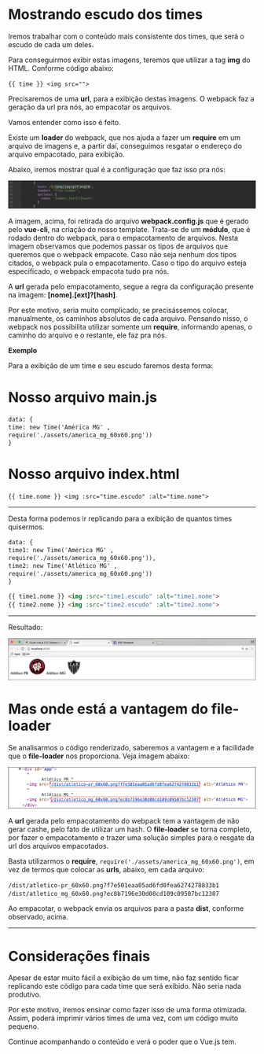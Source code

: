 # Mostrando escudo dos times

Iremos trabalhar com o conteúdo mais consistente dos times, que será o escudo de cada um deles.

Para conseguirmos exibir estas imagens, teremos que utilizar a tag **img** do HTML. Conforme código abaixo:

`{{ time }} <img src="">`

Precisaremos de uma **url**, para a exibição destas imagens. 
O webpack faz a geração da url pra nós, ao empacotar os arquivos. 

Vamos entender como isso é feito.

Existe um **loader** do webpack, que nos ajuda a fazer um **require** em um arquivo de imagens e, a partir daí, conseguimos resgatar o endereço do arquivo empacotado,  para exibição.

Abaixo, iremos mostrar qual é a configuração que faz isso pra nós:

![Vue webpack file-loader](./images/vue-webpack-file-loader.png "Vue webpack file-loader")

A imagem, acima, foi retirada do arquivo **webpack.config.js** que é gerado pelo **vue-cli**, na criação do nosso template. Trata-se de um **módulo**, que é rodado dentro do webpack, para o empacotamento de arquivos. 
Nesta imagem observamos que podemos passar os tipos de arquivos que queremos que o webpack empacote. 
Caso não seja nenhum dos tipos citados, o webpack pula o empacotamento. Caso o tipo do arquivo esteja especificado, o webpack empacota tudo pra nós.

A **url** gerada pelo empacotamento, segue a regra da configuração presente na imagem: **[nome].[ext]?[hash]**.

Por este motivo, seria muito complicado, se precisássemos colocar, manualmente, os caminhos absolutos de cada arquivo. Pensando nisso, o webpack nos possibilita utilizar somente um **require**, informando apenas, o caminho do arquivo e o restante, ele faz pra nós.

**Exemplo**

Para a exibição de um time e seu escudo faremos desta forma:

# Nosso arquivo main.js

```
data: {
time: new Time('América MG' , require('./assets/america_mg_60x60.png'))
}
```
# Nosso arquivo index.html

`{{ time.nome }} <img :src="time.escudo" :alt="time.nome">`

***

Desta forma podemos ir replicando para a exibição de quantos times quisermos.

```
data: {
time1: new Time('América MG' , require('./assets/america_mg_60x60.png')),
time2: new Time('Atlético MG' , require('./assets/america_mg_60x60.png'))
}
```

```html
{{ time1.nome }} <img :src="time1.escudo" :alt="time1.nome">
{{ time2.nome }} <img :src="time2.escudo" :alt="time2.nome">
```

***

Resultado:

![Vue Lista Times](./images/vue-view-times.png "Vue Lista Times")

# Mas onde está a vantagem do file-loader

Se analisarmos o código renderizado, saberemos a vantagem e a facilidade que o **file-loader** nos proporciona. Veja imagem abaixo:

![Vue webpack file-loader](./images/vue-img-src-file-loader.png "Vue webpack file-loader")

A **url** gerada pelo empacotamento do webpack tem a vantagem de não gerar cashe, pelo fato de utilizar um hash. 
O **file-loader** se torna completo, por fazer o empacotamento e trazer uma solução simples para o resgate da url dos arquivos empacotados.

Basta utilizarmos o **require**, `require('./assets/america_mg_60x60.png')`, em vez de termos que colocar as **urls**,  abaixo, em cada arquivo:

`/dist/atletico-pr_60x60.png?f7e501eaa05ad6fd0fea6274278833b1`
`/dist/atletico_mg_60x60.png?ec8b7196e30d08cd109c09507bc12307`

Ao empacotar, o webpack envia os arquivos para a pasta **dist**, conforme observado, acima.

***

# Considerações finais

Apesar de estar muito fácil a exibição de um time, não faz sentido ficar replicando este código para cada time que será exibido. Não seria nada produtivo.

Por este motivo, iremos ensinar como fazer isso de uma forma otimizada. 
Assim, poderá imprimir vários times de uma vez, com um código muito pequeno.

Continue acompanhando o conteúdo e verá o poder que o Vue.js tem.